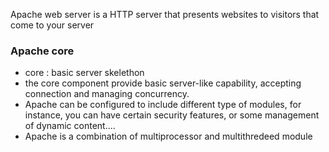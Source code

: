 Apache web server is a HTTP server that presents websites to visitors that come to your server 
### Apache core
- core : basic server skelethon
- the core component provide basic server-like capability, accepting connection and managing concurrency.  
- Apache can be configured to include different type of modules, for instance, you can have certain security features, or some management of dynamic content....
- Apache is a combination of multiprocessor and multithredeed  module 